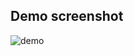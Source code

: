 ## Demo screenshot

![demo](https://github.com/bblabNTU/iot-toys/assets/30611421/2f70929f-1644-4900-80b8-9e971be33adc)
